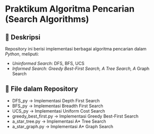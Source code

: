# Praktikum Algoritma Pencarian (Search Algorithms)

## 🔻 Deskripsi
Repository ini berisi implementasi berbagai algoritma pencarian dalam *Python*, meliputi:
- *Uninformed Search*: DFS, BFS, UCS
- *Informed Search: Greedy Best-First Search, A Tree Search, A* Graph Search

## 📂 File dalam Repository
- DFS_py → Implementasi Depth First Search
- BFS_py → Implementasi Breadth First Search
- UCS_py → Implementasi Uniform Cost Search
- greedy_best_first.py → Implementasi Greedy Best-First Search
- a_star_tree.py → Implementasi A* Tree Search
- a_star_graph.py → Implementasi A* Graph Search
